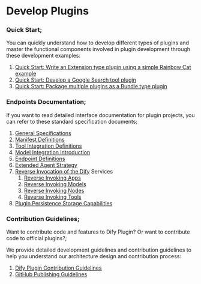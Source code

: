 # Develop Plugins

### **Quick Start**;

You can quickly understand how to develop different types of plugins and master the functional components involved in plugin development through these development examples:

1. [Quick Start: Write an Extension type plugin using a simple Rainbow Cat example](extension-plugin.md)
2. [Quick Start: Develop a Google Search tool plugin](tool-plugin.md)
3. [Quick Start: Package multiple plugins as a Bundle type plugin](bundle.md)

### **Endpoints Documentation**;

If you want to read detailed interface documentation for plugin projects, you can refer to these standard specification documents:

1. [General Specifications](../schema-definition/general-specifications.md)
2. [Manifest Definitions](../schema-definition/manifest.md)
3. [Tool Integration Definitions](tool-plugin.md)
4. [Model Integration Introduction](model-plugin/)
5. [Endpoint Definitions](../schema-definition/endpoint.md)
6. [Extended Agent Strategy](../schema-definition/agent.md)
7. [Reverse Invocation of the Dify](../schema-definition/reverse-invocation-of-the-dify-service/) Services
   1. [Reverse Invoking Apps](../schema-definition/reverse-invocation-of-the-dify-service/app.md)
   2. [Reverse Invoking Models](../schema-definition/reverse-invocation-of-the-dify-service/model.md)
   3. [Reverse Invoking Nodes](../schema-definition/reverse-invocation-of-the-dify-service/node.md)
   4. [Reverse Invoking Tools](../schema-definition/reverse-invocation-of-the-dify-service/tool.md)
8. [Plugin Persistence Storage Capabilities](../schema-definition/persistent-storage.md)

### **Contribution Guidelines**;

Want to contribute code and features to Dify Plugin? Or want to contribute code to official plugins?;

We provide detailed development guidelines and contribution guidelines to help you understand our architecture design and contribution process:

1. [Dify Plugin Contribution Guidelines](../publish-plugins/publish-to-dify-marketplace.md)
2. [GitHub Publishing Guidelines](../publish-plugins/publish-plugin-on-personal-github-repo.md)

